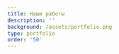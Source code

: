 ```yaml
---
title: Наши работы
description: ''
background: /assets/portfolio.png
type: portfolio
order: '50'
---
```


